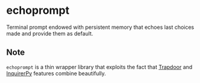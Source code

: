 # echoprompt

Terminal prompt endowed with persistent memory that echoes last choices made and
provide them as default.

## Note

`echoprompt` is a thin wrapper library that exploits the fact that 
[Trapdoor](https://github.com/claymcleod/trapdoor) and [InquirerPy](https://github.com/kazhala/InquirerPy) features combine beautifully.